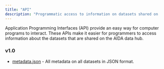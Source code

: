 ```yaml
---
title: "API"
description: "Programmatic access to information on datasets shared on the AIDA data hub."
---
```

Application Programming Interfaces (API) provide an easy way for
computer programs to interact. These APIs make it easier for programmers
to access information about the datasets that are shared on the AIDA data hub.

### v1.0

* [metadata.json](1.0/metadata.json) - All metadata on all datasets in JSON format.
